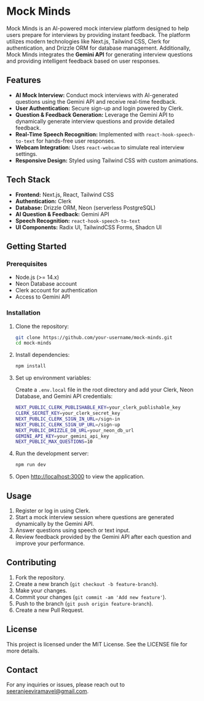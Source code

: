 # Mock Minds

Mock Minds is an AI-powered mock interview platform designed to help users prepare for interviews by providing instant feedback. The platform utilizes modern technologies like Next.js, Tailwind CSS, Clerk for authentication, and Drizzle ORM for database management. Additionally, Mock Minds integrates the **Gemini API** for generating interview questions and providing intelligent feedback based on user responses.

## Features

- **AI Mock Interview:** Conduct mock interviews with AI-generated questions using the Gemini API and receive real-time feedback.
- **User Authentication:** Secure sign-up and login powered by Clerk.
- **Question & Feedback Generation:** Leverage the Gemini API to dynamically generate interview questions and provide detailed feedback.
- **Real-Time Speech Recognition:** Implemented with `react-hook-speech-to-text` for hands-free user responses.
- **Webcam Integration:** Uses `react-webcam` to simulate real interview settings.
- **Responsive Design:** Styled using Tailwind CSS with custom animations.

## Tech Stack

- **Frontend:** Next.js, React, Tailwind CSS
- **Authentication:** Clerk
- **Database:** Drizzle ORM, Neon (serverless PostgreSQL)
- **AI Question & Feedback:** Gemini API
- **Speech Recognition:** `react-hook-speech-to-text`
- **UI Components:** Radix UI, TailwindCSS Forms, Shadcn UI

## Getting Started

### Prerequisites

- Node.js (>= 14.x)
- Neon Database account
- Clerk account for authentication
- Access to Gemini API

### Installation

1. Clone the repository:

    ```bash
    git clone https://github.com/your-username/mock-minds.git
    cd mock-minds
    ```

2. Install dependencies:

    ```bash
    npm install
    ```

3. Set up environment variables:

    Create a `.env.local` file in the root directory and add your Clerk, Neon Database, and Gemini API credentials:

    ```bash
    NEXT_PUBLIC_CLERK_PUBLISHABLE_KEY=your_clerk_publishable_key
    CLERK_SECRET_KEY=your_clerk_secret_key
    NEXT_PUBLIC_CLERK_SIGN_IN_URL=/sign-in
    NEXT_PUBLIC_CLERK_SIGN_UP_URL=/sign-up
    NEXT_PUBLIC_DRIZZLE_DB_URL=your_neon_db_url
    GEMINI_API_KEY=your_gemini_api_key
    NEXT_PUBLIC_MAX_QUESTIONS=10
    ```

4. Run the development server:

    ```bash
    npm run dev
    ```

5. Open [http://localhost:3000](http://localhost:3000) to view the application.

## Usage

1. Register or log in using Clerk.
2. Start a mock interview session where questions are generated dynamically by the Gemini API.
3. Answer questions using speech or text input.
4. Review feedback provided by the Gemini API after each question and improve your performance.

## Contributing

1. Fork the repository.
2. Create a new branch (`git checkout -b feature-branch`).
3. Make your changes.
4. Commit your changes (`git commit -am 'Add new feature'`).
5. Push to the branch (`git push origin feature-branch`).
6. Create a new Pull Request.

## License

This project is licensed under the MIT License. See the LICENSE file for more details.

## Contact

For any inquiries or issues, please reach out to seeranjeeviramavel@gmail.com.

